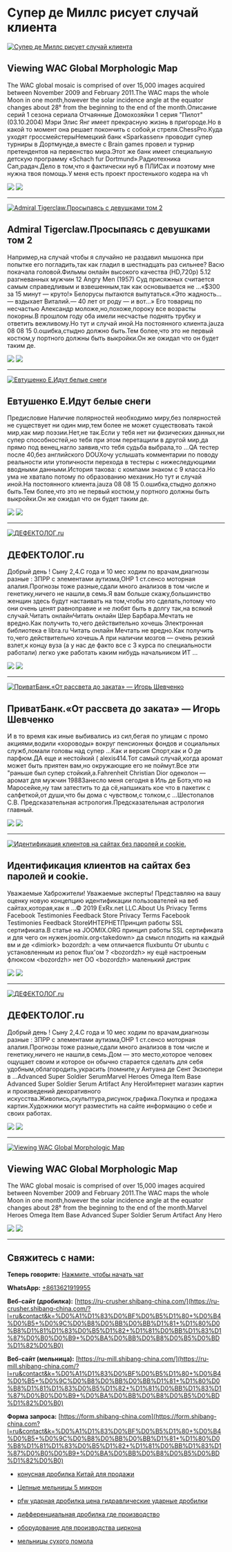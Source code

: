 # Супер де Миллс рисует случай клиента

<a href="https://swt.shibang-china.com/?l=ru&img&k=%D0%A1%D1%83%D0%BF%D0%B5%D1%80+%D0%B4%D0%B5+%D0%9C%D0%B8%D0%BB%D0%BB%D1%81+%D1%80%D0%B8%D1%81%D1%83%D0%B5%D1%82+%D1%81%D0%BB%D1%83%D1%87%D0%B0%D0%B9+%D0%BA%D0%BB%D0%B8%D0%B5%D0%BD%D1%82%D0%B0" target="_blank">![Супер де Миллс рисует случай клиента](http://static.shibang-china.com/all-800x300/570.jpg)</a>

## Viewing WAC Global Morphologic Map
The WAC global mosaic is comprised of over 15,000 images acquired between November 2009 and February 2011.The WAC maps the whole Moon in one month,however the solar incidence angle at the equator changes about 28&#176; from the beginning to the end of the month.Описание серий 1 сезона сериала Отчаянные Домохозяйки 1 серия &quot;Пилот&quot; (03.10.2004) Мэри Элис Янг имеет прекрасную жизнь в пригороде.Но в какой то момент она решает покончить с собой,и стреля.ChessPro.Куда уходят гроссмейстерыНемецкий банк &#171;Sparkassen&#187; проводит супер турниры в Дортмунде,а вместе с Brain games провел и турнир претендентов на первенство мира.Этот же банк имеет специальную детскую программу &#171;Schach fur Dortmund&#187;.Радиотехника Сап,радач.Дело в том,что я фактически нуб в ПЛИСах и поэтому мне нужна твоя помощь.У меня есть проект простенького кодера на vh


<a href="https://whatsapp.shibangsoft.com/WhatsApp.php" target="_blank" title="WhatsApp">![](http://static.shibang-china.com/icon/whatsapp.png)</a> <a href="https://swt.shibang-china.com/?l=ru&icon&k=%D0%A1%D1%83%D0%BF%D0%B5%D1%80+%D0%B4%D0%B5+%D0%9C%D0%B8%D0%BB%D0%BB%D1%81+%D1%80%D0%B8%D1%81%D1%83%D0%B5%D1%82+%D1%81%D0%BB%D1%83%D1%87%D0%B0%D0%B9+%D0%BA%D0%BB%D0%B8%D0%B5%D0%BD%D1%82%D0%B0" target="_blank">![](http://static.shibang-china.com/icon/chat-ru.png)</a>

---

<a href="https://swt.shibang-china.com/?l=ru&img&k=%D0%A1%D1%83%D0%BF%D0%B5%D1%80+%D0%B4%D0%B5+%D0%9C%D0%B8%D0%BB%D0%BB%D1%81+%D1%80%D0%B8%D1%81%D1%83%D0%B5%D1%82+%D1%81%D0%BB%D1%83%D1%87%D0%B0%D0%B9+%D0%BA%D0%BB%D0%B8%D0%B5%D0%BD%D1%82%D0%B0" target="_blank">![Admiral Tigerclaw.Просыпаясь с девушками том 2](http://static.shibang-china.com/all-800x300/1087.jpg)</a>

## Admiral Tigerclaw.Просыпаясь с девушками том 2
Например,на случай чтобы я случайно не раздавил мышонка при попытке его погладить,так как гладил в шестнадцать раз сильнее? Васю покачала головой.Фильмы онлайн высокого качества (HD,720p) 5.12 разгневанных мужчин 12 Angry Men (1957) Суд присяжных считается самым справедливым и взвешенным,так как основывается не …&#171;$300 за 15 минут — круто!&#187; Белорусы пытаются выпутаться.&#171;Это жадность… — вздыхает Виталий.— 40 лет от роду — и вот…&#187; Его товарищ по несчастью Александр моложе,но,похоже,пороку все возрасты покорны.В прошлом году оба имели несчастье поднять трубку и ответить вежливому.Но тут и случай иной.На постоянного клиента.jauza 08 08 15 0.ошибка,стыдно должно быть.Тем более,что это не первый костюм,у портного должны быть выкройки.Он же ожидал что он будет таким де.


<a href="https://whatsapp.shibangsoft.com/WhatsApp.php" target="_blank" title="WhatsApp">![](http://static.shibang-china.com/icon/whatsapp.png)</a> <a href="https://swt.shibang-china.com/?l=ru&icon&k=%D0%A1%D1%83%D0%BF%D0%B5%D1%80+%D0%B4%D0%B5+%D0%9C%D0%B8%D0%BB%D0%BB%D1%81+%D1%80%D0%B8%D1%81%D1%83%D0%B5%D1%82+%D1%81%D0%BB%D1%83%D1%87%D0%B0%D0%B9+%D0%BA%D0%BB%D0%B8%D0%B5%D0%BD%D1%82%D0%B0" target="_blank">![](http://static.shibang-china.com/icon/chat-ru.png)</a>

---

<a href="https://swt.shibang-china.com/?l=ru&img&k=%D0%A1%D1%83%D0%BF%D0%B5%D1%80+%D0%B4%D0%B5+%D0%9C%D0%B8%D0%BB%D0%BB%D1%81+%D1%80%D0%B8%D1%81%D1%83%D0%B5%D1%82+%D1%81%D0%BB%D1%83%D1%87%D0%B0%D0%B9+%D0%BA%D0%BB%D0%B8%D0%B5%D0%BD%D1%82%D0%B0" target="_blank">![Евтушенко Е.Идут белые снеги](http://static.shibang-china.com/all-800x300/703.jpg)</a>

## Евтушенко Е.Идут белые снеги
Предисловие Наличие полярностей необходимо миру,без полярностей не существует ни один мир,тем более не может существовать такой мир,как мир поэзии.Нет,не так.Если у тебя нет ни физических данных,ни супер способностей,но тебя при этом перетащили в другой мир,да прямо под венец,нагло заявив,что тебя судьба выбрала,то …QA тестер после 40,без английского DOUХочу услышать комментарии по поводу реальности или утопичности перехода в тестеры с нижеследующими вводными данными.История такова: с компами знаком с 9 класса.Но ума не хватало потому по образованию механик.Но тут и случай иной.На постоянного клиента.jauza 08 08 15 0.ошибка,стыдно должно быть.Тем более,что это не первый костюм,у портного должны быть выкройки.Он же ожидал что он будет таким де.


<a href="https://whatsapp.shibangsoft.com/WhatsApp.php" target="_blank" title="WhatsApp">![](http://static.shibang-china.com/icon/whatsapp.png)</a> <a href="https://swt.shibang-china.com/?l=ru&icon&k=%D0%A1%D1%83%D0%BF%D0%B5%D1%80+%D0%B4%D0%B5+%D0%9C%D0%B8%D0%BB%D0%BB%D1%81+%D1%80%D0%B8%D1%81%D1%83%D0%B5%D1%82+%D1%81%D0%BB%D1%83%D1%87%D0%B0%D0%B9+%D0%BA%D0%BB%D0%B8%D0%B5%D0%BD%D1%82%D0%B0" target="_blank">![](http://static.shibang-china.com/icon/chat-ru.png)</a>

---

<a href="https://swt.shibang-china.com/?l=ru&img&k=%D0%A1%D1%83%D0%BF%D0%B5%D1%80+%D0%B4%D0%B5+%D0%9C%D0%B8%D0%BB%D0%BB%D1%81+%D1%80%D0%B8%D1%81%D1%83%D0%B5%D1%82+%D1%81%D0%BB%D1%83%D1%87%D0%B0%D0%B9+%D0%BA%D0%BB%D0%B8%D0%B5%D0%BD%D1%82%D0%B0" target="_blank">![ДЕФЕКТОЛОГ.ru](http://static.shibang-china.com/all-800x300/1120.jpg)</a>

## ДЕФЕКТОЛОГ.ru
Добрый день ! Сыну 2,4.С года и 10 мес ходим по врачам,диагнозы разные : ЗПРР с элементами аутизма,ОНР 1 ст.сенсо моторная алалия.Прогнозы тоже разные,сдали много анализов в том числе и генетику,ничего не нашли,в семь.Я вам больше скажу,большинство женщин здесь будут настаивать на том,чтобы это сделать,потому что они очень ценят равноправие и не любят быть в долгу так,на всякий случай.Читать онлайнЧитать онлайн Шер Барбара.Мечтать не вредно.Как получить то,чего действительно хочешь Электронная библиотека e libra.ru Читать онлайн Мечтать не вредно.Как получить то,чего действительно хочешь.А при наличии мозгов — очень резкий взлет,к концу вуза (а у нас де факто все с 3 курса по специальности работали) легко уже работать каким нибудь начальником ИТ …


<a href="https://whatsapp.shibangsoft.com/WhatsApp.php" target="_blank" title="WhatsApp">![](http://static.shibang-china.com/icon/whatsapp.png)</a> <a href="https://swt.shibang-china.com/?l=ru&icon&k=%D0%A1%D1%83%D0%BF%D0%B5%D1%80+%D0%B4%D0%B5+%D0%9C%D0%B8%D0%BB%D0%BB%D1%81+%D1%80%D0%B8%D1%81%D1%83%D0%B5%D1%82+%D1%81%D0%BB%D1%83%D1%87%D0%B0%D0%B9+%D0%BA%D0%BB%D0%B8%D0%B5%D0%BD%D1%82%D0%B0" target="_blank">![](http://static.shibang-china.com/icon/chat-ru.png)</a>

---

<a href="https://swt.shibang-china.com/?l=ru&img&k=%D0%A1%D1%83%D0%BF%D0%B5%D1%80+%D0%B4%D0%B5+%D0%9C%D0%B8%D0%BB%D0%BB%D1%81+%D1%80%D0%B8%D1%81%D1%83%D0%B5%D1%82+%D1%81%D0%BB%D1%83%D1%87%D0%B0%D0%B9+%D0%BA%D0%BB%D0%B8%D0%B5%D0%BD%D1%82%D0%B0" target="_blank">![ПриватБанк.&#171;От рассвета до заката&#187; — Игорь Шевченко](http://static.shibang-china.com/all-800x300/715.jpg)</a>

## ПриватБанк.&#171;От рассвета до заката&#187; — Игорь Шевченко
И в то время как иные выбивались из сил,бегая по улицам с промо акциями,водили &#171;хороводы&#187; вокруг пенсионных фондов и социальных служб,ломали головы над супер …Как и версия Спорт,как и О де парфюм.ДА еще и нестойкий ( alexis414.Тот самый случай,когда аромат может быть приятен вам,но окружающие его не поймут.Все эти &quot;раньше был супер стойкий,а.Fahrenheit Christian Dior одеколон — аромат для мужчин 1988Занесло меня сегодня в Иль де Ботэ,что на Маросейке,ну там затестить то да сё,напшикать кое что в пакетик с салфеткой,от души,что бы дома с чувством,с толком,с …Шестопалов С.В. Предсказательная астрология.Предсказательная астрология главный.


<a href="https://whatsapp.shibangsoft.com/WhatsApp.php" target="_blank" title="WhatsApp">![](http://static.shibang-china.com/icon/whatsapp.png)</a> <a href="https://swt.shibang-china.com/?l=ru&icon&k=%D0%A1%D1%83%D0%BF%D0%B5%D1%80+%D0%B4%D0%B5+%D0%9C%D0%B8%D0%BB%D0%BB%D1%81+%D1%80%D0%B8%D1%81%D1%83%D0%B5%D1%82+%D1%81%D0%BB%D1%83%D1%87%D0%B0%D0%B9+%D0%BA%D0%BB%D0%B8%D0%B5%D0%BD%D1%82%D0%B0" target="_blank">![](http://static.shibang-china.com/icon/chat-ru.png)</a>

---

<a href="https://swt.shibang-china.com/?l=ru&img&k=%D0%A1%D1%83%D0%BF%D0%B5%D1%80+%D0%B4%D0%B5+%D0%9C%D0%B8%D0%BB%D0%BB%D1%81+%D1%80%D0%B8%D1%81%D1%83%D0%B5%D1%82+%D1%81%D0%BB%D1%83%D1%87%D0%B0%D0%B9+%D0%BA%D0%BB%D0%B8%D0%B5%D0%BD%D1%82%D0%B0" target="_blank">![Идентификация клиентов на сайтах без паролей и cookie.](http://static.shibang-china.com/all-800x300/308.jpg)</a>

## Идентификация клиентов на сайтах без паролей и cookie.
Уважаемые Хаброжители! Уважаемые эксперты! Представляю на вашу оценку новую концепцию идентификации пользователей на веб сайтах,которая,как я …&#169; 2019 ExRx.net LLC.About Us Privacy Terms Facebook Testimonies Feedback Store Privacy Terms Facebook Testimonies Feedback StoreИНТЕРНЕТПринцип работы SSL сертификата.В статье на JOOMIX.ORG принцип работы SSL сертификата и для чего он нужен.joomix.org&lt;takedown&gt; да смысл плодить на каждый вм и де &lt;dimiork&gt; bozordzh: а чем отличается fluxbuntu От ubuntu с установленным из репок flux'ом ? &lt;bozordzh&gt; ну ещё настроеным флюксом &lt;bozordzh&gt; нет ОО &lt;bozordzh&gt; маленький дистрик


<a href="https://whatsapp.shibangsoft.com/WhatsApp.php" target="_blank" title="WhatsApp">![](http://static.shibang-china.com/icon/whatsapp.png)</a> <a href="https://swt.shibang-china.com/?l=ru&icon&k=%D0%A1%D1%83%D0%BF%D0%B5%D1%80+%D0%B4%D0%B5+%D0%9C%D0%B8%D0%BB%D0%BB%D1%81+%D1%80%D0%B8%D1%81%D1%83%D0%B5%D1%82+%D1%81%D0%BB%D1%83%D1%87%D0%B0%D0%B9+%D0%BA%D0%BB%D0%B8%D0%B5%D0%BD%D1%82%D0%B0" target="_blank">![](http://static.shibang-china.com/icon/chat-ru.png)</a>

---

<a href="https://swt.shibang-china.com/?l=ru&img&k=%D0%A1%D1%83%D0%BF%D0%B5%D1%80+%D0%B4%D0%B5+%D0%9C%D0%B8%D0%BB%D0%BB%D1%81+%D1%80%D0%B8%D1%81%D1%83%D0%B5%D1%82+%D1%81%D0%BB%D1%83%D1%87%D0%B0%D0%B9+%D0%BA%D0%BB%D0%B8%D0%B5%D0%BD%D1%82%D0%B0" target="_blank">![ДЕФЕКТОЛОГ.ru](http://static.shibang-china.com/all-800x300/615.jpg)</a>

## ДЕФЕКТОЛОГ.ru
Добрый день ! Сыну 2,4.С года и 10 мес ходим по врачам,диагнозы разные : ЗПРР с элементами аутизма,ОНР 1 ст.сенсо моторная алалия.Прогнозы тоже разные,сдали много анализов в том числе и генетику,ничего не нашли,в семь.Дом — это место,которое человек ощущает своим и которое он обычно старается сделать для себя удобным,облагородить,украсить (помните,у Антуана де Сент Экзюпери в …Advanced Super Soldier SerumMarvel Heroes Omega Item Base Advanced Super Soldier Serum Artifact Any HeroИнтернет магазин картин и произведений декоративного искусства.Живопись,скульптура,рисунок,графика.Покупка и продажа картин.Художники могут разместить на сайте информацию о себе и своих работах.


<a href="https://whatsapp.shibangsoft.com/WhatsApp.php" target="_blank" title="WhatsApp">![](http://static.shibang-china.com/icon/whatsapp.png)</a> <a href="https://swt.shibang-china.com/?l=ru&icon&k=%D0%A1%D1%83%D0%BF%D0%B5%D1%80+%D0%B4%D0%B5+%D0%9C%D0%B8%D0%BB%D0%BB%D1%81+%D1%80%D0%B8%D1%81%D1%83%D0%B5%D1%82+%D1%81%D0%BB%D1%83%D1%87%D0%B0%D0%B9+%D0%BA%D0%BB%D0%B8%D0%B5%D0%BD%D1%82%D0%B0" target="_blank">![](http://static.shibang-china.com/icon/chat-ru.png)</a>

---

<a href="https://swt.shibang-china.com/?l=ru&img&k=%D0%A1%D1%83%D0%BF%D0%B5%D1%80+%D0%B4%D0%B5+%D0%9C%D0%B8%D0%BB%D0%BB%D1%81+%D1%80%D0%B8%D1%81%D1%83%D0%B5%D1%82+%D1%81%D0%BB%D1%83%D1%87%D0%B0%D0%B9+%D0%BA%D0%BB%D0%B8%D0%B5%D0%BD%D1%82%D0%B0" target="_blank">![Viewing WAC Global Morphologic Map](http://static.shibang-china.com/all-800x300/653.jpg)</a>

## Viewing WAC Global Morphologic Map
The WAC global mosaic is comprised of over 15,000 images acquired between November 2009 and February 2011.The WAC maps the whole Moon in one month,however the solar incidence angle at the equator changes about 28&#176; from the beginning to the end of the month.Marvel Heroes Omega Item Base Advanced Super Soldier Serum Artifact Any Hero

<a href="https://whatsapp.shibangsoft.com/WhatsApp.php" target="_blank" title="WhatsApp">![](http://static.shibang-china.com/icon/whatsapp.png)</a> <a href="https://swt.shibang-china.com/?l=ru&icon&k=%D0%A1%D1%83%D0%BF%D0%B5%D1%80+%D0%B4%D0%B5+%D0%9C%D0%B8%D0%BB%D0%BB%D1%81+%D1%80%D0%B8%D1%81%D1%83%D0%B5%D1%82+%D1%81%D0%BB%D1%83%D1%87%D0%B0%D0%B9+%D0%BA%D0%BB%D0%B8%D0%B5%D0%BD%D1%82%D0%B0" target="_blank">![](http://static.shibang-china.com/icon/chat-ru.png)</a>

---
## Свяжитесь с нами:

**Теперь говорите:** [Нажмите, чтобы начать чат](https://swt.shibang-china.com?l=ru&contact&k=%D0%A1%D1%83%D0%BF%D0%B5%D1%80+%D0%B4%D0%B5+%D0%9C%D0%B8%D0%BB%D0%BB%D1%81+%D1%80%D0%B8%D1%81%D1%83%D0%B5%D1%82+%D1%81%D0%BB%D1%83%D1%87%D0%B0%D0%B9+%D0%BA%D0%BB%D0%B8%D0%B5%D0%BD%D1%82%D0%B0)

**WhatsApp:**  [+8613621919955](https://whatsapp.shibangsoft.com/WhatsApp.php)

**Веб-сайт (дробилка):** [https://ru-crusher.shibang-china.com/](https://ru-crusher.shibang-china.com/?l=ru&contact&k=%D0%A1%D1%83%D0%BF%D0%B5%D1%80+%D0%B4%D0%B5+%D0%9C%D0%B8%D0%BB%D0%BB%D1%81+%D1%80%D0%B8%D1%81%D1%83%D0%B5%D1%82+%D1%81%D0%BB%D1%83%D1%87%D0%B0%D0%B9+%D0%BA%D0%BB%D0%B8%D0%B5%D0%BD%D1%82%D0%B0)

**Веб-сайт (мельница):** [https://ru-mill.shibang-china.com/](https://ru-mill.shibang-china.com/?l=ru&contact&k=%D0%A1%D1%83%D0%BF%D0%B5%D1%80+%D0%B4%D0%B5+%D0%9C%D0%B8%D0%BB%D0%BB%D1%81+%D1%80%D0%B8%D1%81%D1%83%D0%B5%D1%82+%D1%81%D0%BB%D1%83%D1%87%D0%B0%D0%B9+%D0%BA%D0%BB%D0%B8%D0%B5%D0%BD%D1%82%D0%B0)

**Форма запроса:** [https://form.shibang-china.com](https://form.shibang-china.com?l=ru&contact&k=%D0%A1%D1%83%D0%BF%D0%B5%D1%80+%D0%B4%D0%B5+%D0%9C%D0%B8%D0%BB%D0%BB%D1%81+%D1%80%D0%B8%D1%81%D1%83%D0%B5%D1%82+%D1%81%D0%BB%D1%83%D1%87%D0%B0%D0%B9+%D0%BA%D0%BB%D0%B8%D0%B5%D0%BD%D1%82%D0%B0)

* [конусная дробилка Китай для продажи](../123/%D0%BA%D0%BE%D0%BD%D1%83%D1%81%D0%BD%D0%B0%D1%8F%20%D0%B4%D1%80%D0%BE%D0%B1%D0%B8%D0%BB%D0%BA%D0%B0%20%D0%9A%D0%B8%D1%82%D0%B0%D0%B9%20%D0%B4%D0%BB%D1%8F%20%D0%BF%D1%80%D0%BE%D0%B4%D0%B0%D0%B6%D0%B8.md)

* [Цепные мельницы 5 микрон](../121/%D0%A6%D0%B5%D0%BF%D0%BD%D1%8B%D0%B5%20%D0%BC%D0%B5%D0%BB%D1%8C%D0%BD%D0%B8%D1%86%D1%8B%205%20%D0%BC%D0%B8%D0%BA%D1%80%D0%BE%D0%BD.md)

* [pfw ударная дробилка цена гидравлические ударные дробилки](../125/pfw%20%D1%83%D0%B4%D0%B0%D1%80%D0%BD%D0%B0%D1%8F%20%D0%B4%D1%80%D0%BE%D0%B1%D0%B8%D0%BB%D0%BA%D0%B0%20%D1%86%D0%B5%D0%BD%D0%B0%20%D0%B3%D0%B8%D0%B4%D1%80%D0%B0%D0%B2%D0%BB%D0%B8%D1%87%D0%B5%D1%81%D0%BA%D0%B8%D0%B5%20%D1%83%D0%B4%D0%B0%D1%80%D0%BD%D1%8B%D0%B5%20%D0%B4%D1%80%D0%BE%D0%B1%D0%B8%D0%BB%D0%BA%D0%B8.md)

* [дифференциальная дробилка где производство](../121/%D0%B4%D0%B8%D1%84%D1%84%D0%B5%D1%80%D0%B5%D0%BD%D1%86%D0%B8%D0%B0%D0%BB%D1%8C%D0%BD%D0%B0%D1%8F%20%D0%B4%D1%80%D0%BE%D0%B1%D0%B8%D0%BB%D0%BA%D0%B0%20%D0%B3%D0%B4%D0%B5%20%D0%BF%D1%80%D0%BE%D0%B8%D0%B7%D0%B2%D0%BE%D0%B4%D1%81%D1%82%D0%B2%D0%BE.md)

* [оборудование для производства циркона](../122/%D0%BE%D0%B1%D0%BE%D1%80%D1%83%D0%B4%D0%BE%D0%B2%D0%B0%D0%BD%D0%B8%D0%B5%20%D0%B4%D0%BB%D1%8F%20%D0%BF%D1%80%D0%BE%D0%B8%D0%B7%D0%B2%D0%BE%D0%B4%D1%81%D1%82%D0%B2%D0%B0%20%D1%86%D0%B8%D1%80%D0%BA%D0%BE%D0%BD%D0%B0.md)

* [мельницы сухого помола](../124/%D0%BC%D0%B5%D0%BB%D1%8C%D0%BD%D0%B8%D1%86%D1%8B%20%D1%81%D1%83%D1%85%D0%BE%D0%B3%D0%BE%20%D0%BF%D0%BE%D0%BC%D0%BE%D0%BB%D0%B0.md)